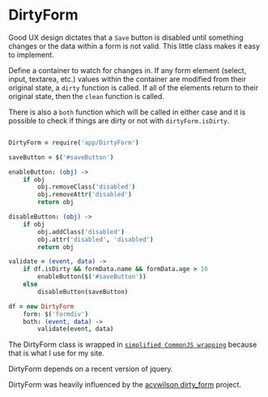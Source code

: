 DirtyForm
=========

Good UX design dictates that a ```Save``` button is disabled until something changes or the data within a form is not valid. This little class makes it easy to implement.

Define a container to watch for changes in. If any form element (select, input, textarea, etc.) values within the container are modified from their original state, a ```dirty``` function is called. If all of the elements return to their original state, then the ```clean``` function is called.

There is also a ```both``` function which will be called in either case and it is possible to check if things are dirty or not with ```dirtyForm.isDirty```.

``` coffeescript

DirtyForm = require('app/DirtyForm')

saveButton = $('#saveButton')

enableButton: (obj) ->
    if obj
        obj.removeClass('disabled')
        obj.removeAttr('disabled')
        return obj

disableButton: (obj) ->
    if obj
        obj.addClass('disabled')
        obj.attr('disabled', 'disabled')
        return obj

validate = (event, data) ->
    if df.isDirty && formData.name && formData.age > 10
        enableButton($('#saveButton'))
    else
        disableButton(saveButton)

df = new DirtyForm
    form: $('formdiv')
    both: (event, data) ->
        validate(event, data)
```

The DirtyForm class is wrapped in [```simplified CommonJS wrapping```](http://requirejs.org/docs/whyamd.html#sugar) because that is what I use for my site.

DirtyForm depends on a recent version of jquery.

DirtyForm was heavily influenced by the [acvwilson dirty_form](https://github.com/acvwilson/dirty_form) project.